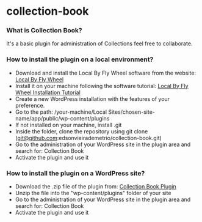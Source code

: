 # collection-book

### What is Collection Book?

It's a basic plugin for administration of Collections feel free to collaborate.

### How to install the plugin on a local environment?

- Download and install the Local By Fly Wheel software from the website: [Local By Fly Wheel](https://localwp.com/)
- Install it on your machine following the software tutorial: [Local By Fly Wheel Installation Tutorial](https://localwp.com/help-docs/getting-started/installing-local/)
- Create a new WordPress installation with the features of your preference.
- Go to the path: /your-machine/Local Sites/chosen-site-name/app/public/wp-content/plugins
- If not installed on your machine, install .git
- Inside the folder, clone the repository using git clone (git@github.com:edsonvieirademetrio/collection-book.git)
- Go to the administration of your WordPress site in the plugin area and search for: Collection Book
- Activate the plugin and use it

### How to install the plugin on a WordPress site?

- Download the .zip file of the plugin from: [Collection Book Plugin](https://github.com/edsonvieirademetrio/collection-book/archive/refs/heads/main.zip)
- Unzip the file into the "wp-content/plugins" folder of your site
- Go to the administration of your WordPress site in the plugin area and search for: Collection Book
- Activate the plugin and use it

